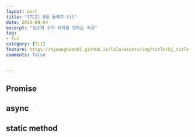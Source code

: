```yaml
---
layout: post
title: "[TLI] 8월 둘째주 til"
date: 2019-08-04
excerpt: "요소의 수직 위치를 정하는 속성"
tag:
- TLI
category: [TLI]
feature: https://kyounghwan01.github.io/lala/assets/img/title/bj_title.jpg
comments: false


---
```



## Promise

## async

## static method
